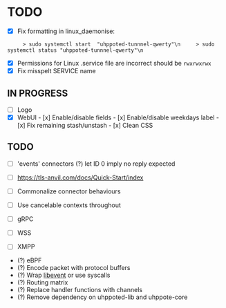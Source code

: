 # TODO

- [x] Fix formatting in linux_daemonise:
```
     > sudo systemctl start  "uhppoted-tunnnel-qwerty"\n     > sudo systemctl status "uhppoted-tunnnel-qwerty"\n
```
- [x] Permissions for Linux .service file are incorrect should be `rwxrwxrwx`
- [x] Fix misspelt SERVICE name

## IN PROGRESS

- [ ] Logo
- [x] WebUI
       - [x] Enable/disable fields
       - [x] Enable/disable weekdays label
       - [x] Fix remaining stash/unstash
       - [x] Clean CSS

## TODO

- [ ] 'events' connectors
      (?) let ID 0 imply no reply expected
- [ ] https://tls-anvil.com/docs/Quick-Start/index

- [ ] Commonalize connector behaviours
- [ ] Use cancelable contexts throughout
- [ ] gRPC
- [ ] WSS
- [ ] XMPP

- (?) eBPF
- (?) Encode packet with protocol buffers
- (?) Wrap [libevent](https://libevent.org) or use syscalls
- (?) Routing matrix
- (?) Replace handler functions with channels
- (?) Remove dependency on uhppoted-lib and uhppote-core

